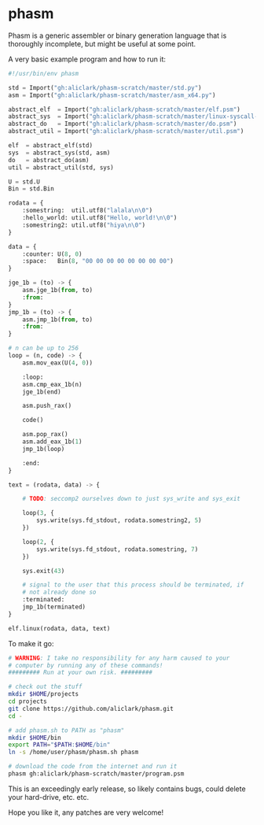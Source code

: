 # phasm
Phasm is a generic assembler or binary generation language that is
thoroughly incomplete, but might be useful at some point.

A very basic example program and how to run it:

```python
#!/usr/bin/env phasm

std = Import("gh:aliclark/phasm-scratch/master/std.py")
asm = Import("gh:aliclark/phasm-scratch/master/asm_x64.py")

abstract_elf  = Import("gh:aliclark/phasm-scratch/master/elf.psm")
abstract_sys  = Import("gh:aliclark/phasm-scratch/master/linux-syscall-x64.psm")
abstract_do   = Import("gh:aliclark/phasm-scratch/master/do.psm")
abstract_util = Import("gh:aliclark/phasm-scratch/master/util.psm")

elf  = abstract_elf(std)
sys  = abstract_sys(std, asm)
do   = abstract_do(asm)
util = abstract_util(std, sys)

U = std.U
Bin = std.Bin

rodata = {
    :somestring:  util.utf8("lalala\n\0")
    :hello_world: util.utf8("Hello, world!\n\0")
    :somestring2: util.utf8("hiya\n\0")
}

data = {
    :counter: U(8, 0)
    :space:   Bin(8, "00 00 00 00 00 00 00 00")
}

jge_1b = (to) -> {
    asm.jge_1b(from, to)
    :from:
}
jmp_1b = (to) -> {
    asm.jmp_1b(from, to)
    :from:
}

# n can be up to 256
loop = (n, code) -> {
    asm.mov_eax(U(4, 0))

    :loop:
    asm.cmp_eax_1b(n)
    jge_1b(end)

    asm.push_rax()

    code()

    asm.pop_rax()
    asm.add_eax_1b(1)
    jmp_1b(loop)

    :end:
}

text = (rodata, data) -> {

    # TODO: seccomp2 ourselves down to just sys_write and sys_exit

    loop(3, {
        sys.write(sys.fd_stdout, rodata.somestring2, 5)
    })

    loop(2, {
        sys.write(sys.fd_stdout, rodata.somestring, 7)
    })

    sys.exit(43)

    # signal to the user that this process should be terminated, if
    # not already done so
    :terminated:
    jmp_1b(terminated)
}

elf.linux(rodata, data, text)
```

To make it go:

```sh
# WARNING: I take no responsibility for any harm caused to your
# computer by running any of these commands!
######### Run at your own risk. #########

# check out the stuff
mkdir $HOME/projects
cd projects
git clone https://github.com/aliclark/phasm.git
cd -

# add phasm.sh to PATH as "phasm"
mkdir $HOME/bin
export PATH="$PATH:$HOME/bin"
ln -s /home/user/phasm/phasm.sh phasm

# download the code from the internet and run it
phasm gh:aliclark/phasm-scratch/master/program.psm
```

This is an exceedingly early release, so likely contains bugs, could
delete your hard-drive, etc. etc.

Hope you like it, any patches are very welcome!
